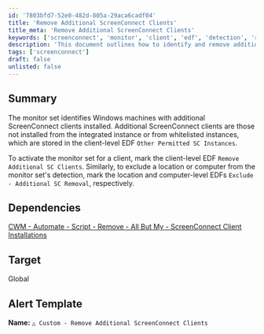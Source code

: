 ```yaml
---
id: '7803bfd7-52e0-482d-805a-29aca6cadf04'
title: 'Remove Additional ScreenConnect Clients'
title_meta: 'Remove Additional ScreenConnect Clients'
keywords: ['screenconnect', 'monitor', 'client', 'edf', 'detection', 'removal']
description: 'This document outlines how to identify and remove additional ScreenConnect clients installed on Windows machines. It details the process of activating the monitor set for clients and excluding specific locations or computers from detection, ensuring streamlined management of ScreenConnect instances.'
tags: ['screenconnect']
draft: false
unlisted: false
---
```


## Summary

The monitor set identifies Windows machines with additional ScreenConnect clients installed. Additional ScreenConnect clients are those not installed from the integrated instance or from whitelisted instances, which are stored in the client-level EDF `Other Permitted SC Instances`.

To activate the monitor set for a client, mark the client-level EDF `Remove Additional SC Clients`. Similarly, to exclude a location or computer from the monitor set's detection, mark the location and computer-level EDFs `Exclude - Additional SC Removal`, respectively.

## Dependencies

[CWM - Automate - Script - Remove - All But My - ScreenConnect Client Installations](<../scripts/Remove - All But My - ScreenConnect Client Installations.md>)

## Target

Global

## Alert Template

**Name:** `△ Custom - Remove Additional ScreenConnect Clients`
